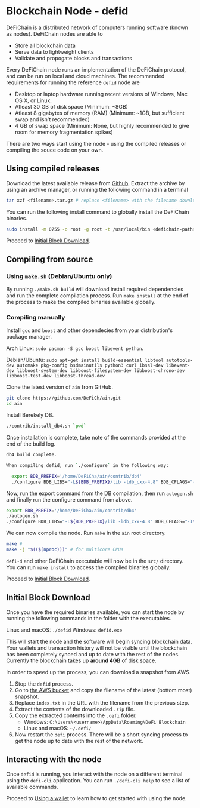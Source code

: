 # Blockchain Node - defid

DeFiChain is a distributed network of computers running software (known as nodes).
DeFiChain nodes are able to

- Store all blockchain data
- Serve data to lightweight clients
- Validate and propogate blocks and transactions

Every DeFiChain node runs an implementation of the DeFiChain protocol, and can be run on local and cloud machines. The recommended requirements for running the reference `defid` node are

- Desktop or laptop hardware running recent versions of Windows, Mac OS X, or Linux.
- Atleast 30 GB of disk space (Minimum: ~8GB)
- Atleast 8 gigabytes of memory (RAM) (Minimum: ~1GB, but sufficient swap and isn't recommended)
- 4 GB of swap space (Minimum: None, but highly recommended to give room for memory fragmentation spikes)

There are two ways start using the node - using the compiled releases or compiling the souce code on your own.

## Using compiled releases

Download the latest available release from [Github](https://github.com/DeFiCh/ain/releases). Extract the archive by using an archive manager, or running the following command in a terminal

```bash
tar xzf <filename>.tar.gz # replace <filename> with the filename downloaded file
```

You can run the following install command to globally install the DeFiChain binaries.

```bash
sudo install -m 0755 -o root -g root -t /usr/local/bin <defichain-path>/bin/* # replace <defichain-path> with the path to the root of the extracted folder
```

Proceed to [Initial Block Download](#initial-block-download).

## Compiling from source

### Using `make.sh` (Debian/Ubuntu only)

By running `./make.sh build` will download install required dependencies and run the complete compilation process. Run `make install` at the end of the process to make the compiled binaries available globally.

### Compiling manually

Install `gcc` and `boost` and other dependecies from your distribution's package manager.

Arch Linux: `sudo pacman -S gcc boost libevent python`.

Debian/Ubuntu: `sudo apt-get install build-essential libtool autotools-dev automake pkg-config bsdmainutils python3 curl ibssl-dev libevent-dev libboost-system-dev libboost-filesystem-dev libboost-chrono-dev libboost-test-dev libboost-thread-dev`

Clone the latest version of `ain` from GitHub.

```bash
git clone https://github.com/DeFiCh/ain.git
cd ain
```

Install Berekely DB.

```bash
./contrib/install_db4.sh `pwd`
```

Once installation is complete, take note of the commands provided at the end of the build log.

```bash
db4 build complete.

When compiling defid, run `./configure` in the following way:

  export BDB_PREFIX='/home/DeFiCha/ain/contrib/db4'
  ./configure BDB_LIBS="-L${BDB_PREFIX}/lib -ldb_cxx-4.8" BDB_CFLAGS="-I${BDB_PREFIX}/include" ...
```

Now, run the export command from the DB compilation, then run `autogen.sh` and finally run the configure command from above.

```bash
export BDB_PREFIX='/home/DeFiCha/ain/contrib/db4'
./autogen.sh
./configure BDB_LIBS="-L${BDB_PREFIX}/lib -ldb_cxx-4.8" BDB_CFLAGS="-I${BDB_PREFIX}/include"
```

We can now compile the node. Run `make` in the `ain` root directory.

```bash
make #
make -j "$(($(nproc)))" # for multicore CPUs
```

`defi-d` and other DeFiChain executable will now be in the `src/` directory. You can run `make install` to access the compiled binaries globally.

Proceed to [Initial Block Download](#initial-block-download).

## Initial Block Download

Once you have the required binaries available, you can start the node by running the following commands in the folder with the executables.

Linux and macOS: `./defid`
Windows: `defid.exe`

This will start the node and the software will begin syncing blockchain data. Your wallets and transaction history will not be visible until the blockchain has been completely synced and up to date with the rest of the nodes. Currently the blockchain takes up **around 4GB** of disk space.

In order to speed up the process, you can download a snapshot from AWS.

1. Stop the `defid` process.
2. Go to [the AWS bucket](https://defi-snapshots.s3.ap-southeast-1.amazonaws.com/index.txt) and copy the filename of the latest (bottom most) snapshot.
3. Replace `index.txt` in the URL with the filename from the previous step.
4. Extract the contents of the downloaded `.zip` file.
5. Copy the extracted contents into the `.defi` folder.
   - Windows: `C:\Users\<username>\AppData\Roaming\DeFi Blockchain`
   - Linux and macOS: `~/.defi/`
6. Now restart the `defi` process. There will be a short syncing process to get the node up to date with the rest of the network.

## Interacting with the node

Once `defid` is running, you interact with the node on a different terminal using the `defi-cli` application. You can run `./defi-cli help` to see a list of available commands.

Proceed to [Using a wallet](./node/wallet.md) to learn how to get started with using the node.
